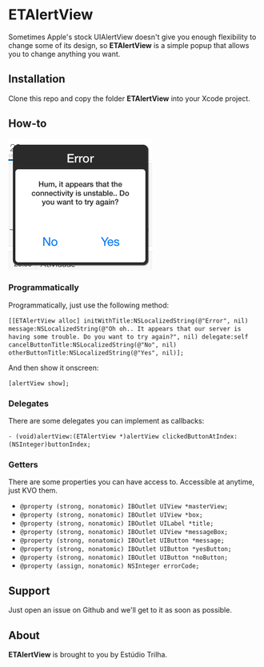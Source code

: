 ETAlertView
========
Sometimes Apple's stock UIAlertView doesn't give you enough flexibility to change some of its design, so **ETAlertView** is a simple popup that allows you to change anything you want.

Installation
--------
Clone this repo and copy the folder **ETAlertView** into your Xcode project.

How-to
--------

![image](demo.png)

### Programmatically

Programmatically, just use the following method:

```
[[ETAlertView alloc] initWithTitle:NSLocalizedString(@"Error", nil) message:NSLocalizedString(@"Oh oh.. It appears that our server is having some trouble. Do you want to try again?", nil) delegate:self cancelButtonTitle:NSLocalizedString(@"No", nil) otherButtonTitle:NSLocalizedString(@"Yes", nil)];
```

And then show it onscreen:

```
[alertView show];
```

### Delegates

There are some delegates you can implement as callbacks:

```
- (void)alertView:(ETAlertView *)alertView clickedButtonAtIndex:(NSInteger)buttonIndex;
```

### Getters

There are some properties you can have access to. Accessible at anytime, just KVO them. 

- `@property (strong, nonatomic) IBOutlet UIView *masterView;`
- `@property (strong, nonatomic) IBOutlet UIView *box;`
- `@property (strong, nonatomic) IBOutlet UILabel *title;`
- `@property (strong, nonatomic) IBOutlet UIView *messageBox;`
- `@property (strong, nonatomic) IBOutlet UIButton *message;`
- `@property (strong, nonatomic) IBOutlet UIButton *yesButton;`
- `@property (strong, nonatomic) IBOutlet UIButton *noButton;`
- `@property (assign, nonatomic) NSInteger errorCode;`

Support
--------
Just open an issue on Github and we'll get to it as soon as possible.

About
--------
**ETAlertView** is brought to you by Estúdio Trilha.

